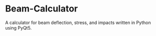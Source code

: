 # Beam-Calculator
A calculator for beam deflection, stress, and impacts written in Python using PyQt5.
